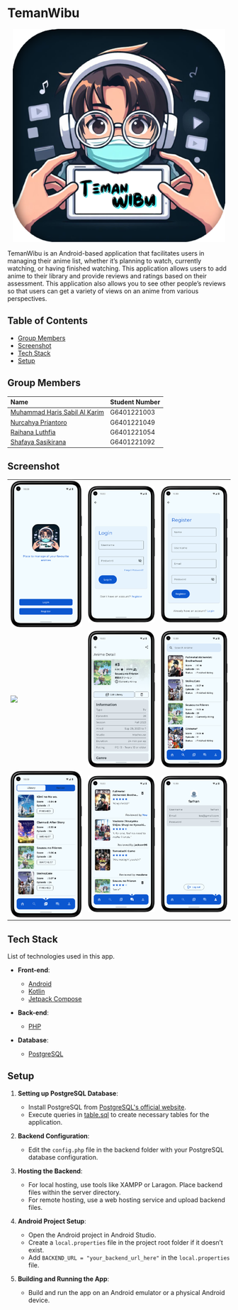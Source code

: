 # TemanWibu

<div align="center">
  <img src="https://github.com/harissabil/TemanWibu/blob/main/assets/logo/teman_wibu.png" width="480" alt="Centered Image">
</div>

TemanWibu is an Android-based application that facilitates users in managing their anime list, whether it’s planning to watch, currently watching, or having finished watching. This application allows users to add anime to their library and provide reviews and ratings based on their assessment. This application also allows you to see other people’s reviews so that users can get a variety of views on an anime from various perspectives.

## Table of Contents
- [Group Members](#group-members)
- [Screenshot](#screenshot)
- [Tech Stack](#tech-stack)
- [Setup](#setup)

## Group Members

| Name | Student Number |
| :-------- | :------- | 
[Muhammad Haris Sabil Al Karim](https://github.com/harissabil) | G6401221003 |
[Nurcahya Priantoro](https://github.com/Cahyo23042004)| G6401221049 |
[Raihana Luthfia](https://github.com/raihanaluthfia)| G6401221054 |
[Shafaya Sasikirana](https://www.github.com/fayyaas)| G6401221092 |

## Screenshot
<table>
  <tbody>
    <tr>
      <td><img src="assets/screenshot/welcome.png?raw=true"/></td>
      <td><img src="assets/screenshot/login.png?raw=true"/></td>
      <td><img src="assets/screenshot/register.png?raw=true"/></td>
    </tr>
    <tr>
      <td><img src="assets/screenshot/home.png?raw=true"/></td>
      <td><img src="assets/screenshot/detail.png?raw=true"/></td>
      <td><img src="assets/screenshot/search.png?raw=true"/></td>
    </tr>
    <tr>
      <td><img src="assets/screenshot/library.png?raw=true"/></td>
      <td><img src="assets/screenshot/forum.png?raw=true"/></td>
      <td><img src="assets/screenshot/profile.png?raw=true"/></td>
    </tr>
  </tbody>
</table>

## Tech Stack

List of technologies used in this app.

- **Front-end**:
  - [Android](https://developer.android.com/)
  - [Kotlin](https://kotlinlang.org/)
  - [Jetpack Compose](https://developer.android.com/jetpack/compose)

- **Back-end**:
  - [PHP](https://www.php.net/)

- **Database**:
  - [PostgreSQL](https://www.postgresql.org/)

## Setup
1. **Setting up PostgreSQL Database**:
   - Install PostgreSQL from [PostgreSQL's official website](https://www.postgresql.org/).
   - Execute queries in [table.sql](./sql/table.sql) to create necessary tables for the application.

2. **Backend Configuration**:
   - Edit the `config.php` file in the backend folder with your PostgreSQL database configuration.

3. **Hosting the Backend**:
   - For local hosting, use tools like XAMPP or Laragon. Place backend files within the server directory.
   - For remote hosting, use a web hosting service and upload backend files.

4. **Android Project Setup**:
   - Open the Android project in Android Studio.
   - Create a `local.properties` file in the project root folder if it doesn’t exist.
   - Add `BACKEND_URL = "your_backend_url_here"` in the `local.properties` file.

5. **Building and Running the App**:
   - Build and run the app on an Android emulator or a physical Android device.
